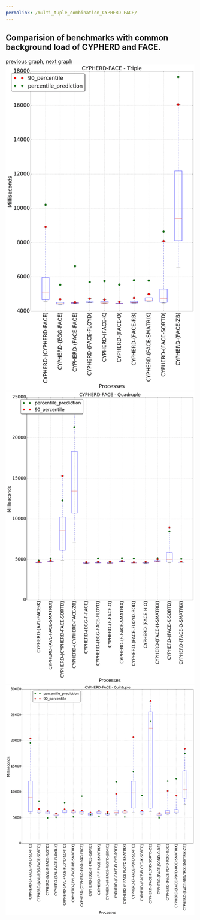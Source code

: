 ```yaml
---
permalink: /multi_tuple_combination_CYPHERD-FACE/
---
```



## Comparision of benchmarks with common background load of CYPHERD and FACE.

[previous graph](../multi_tuple_combination_CYPHERD-EGG/), [next graph](../multi_tuple_combination_CYPHERD-FLOYD/)
![graph figure](./images/triple/CYPHERD/CYPHERD-FACE_box.png)![graph figure](./images/quadruple/CYPHERD/CYPHERD-FACE_box.png)![graph figure](./images/quintuple/CYPHERD/CYPHERD-FACE_box.png)